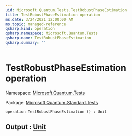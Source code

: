 ```yaml
---
uid: Microsoft.Quantum.Tests.TestRobustPhaseEstimation
title: TestRobustPhaseEstimation operation
ms.date: 3/24/2021 12:00:00 AM
ms.topic: managed-reference
qsharp.kind: operation
qsharp.namespace: Microsoft.Quantum.Tests
qsharp.name: TestRobustPhaseEstimation
qsharp.summary: ''
---
```


# TestRobustPhaseEstimation operation

Namespace: [Microsoft.Quantum.Tests](xref:Microsoft.Quantum.Tests)

Package: [Microsoft.Quantum.Standard.Tests](https://nuget.org/packages/Microsoft.Quantum.Standard.Tests)




```qsharp
operation TestRobustPhaseEstimation () : Unit
```


## Output : [Unit](xref:microsoft.quantum.lang-ref.unit)

